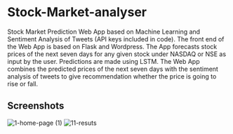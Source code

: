 # Stock-Market-analyser
Stock Market Prediction Web App based on Machine Learning and Sentiment Analysis of Tweets (API keys included in code). The front end of the Web App is based on Flask and Wordpress. The App forecasts stock prices of the next seven days for any given stock under NASDAQ or NSE as input by the user. Predictions are made using LSTM. The Web App combines the predicted prices of the next seven days with the sentiment analysis of tweets to give recommendation whether the price is going to rise or fall.
## Screenshots
![1-home-page (1)](https://github.com/condescendo/Stock-Market-analyser/assets/56342856/7cd7c3f6-2c9a-441e-9685-0f45423bfe30)
![11-resuts](https://github.com/condescendo/Stock-Market-analyser/assets/56342856/508cad6c-f232-42b2-94b9-f1beaf7dd0ac)
